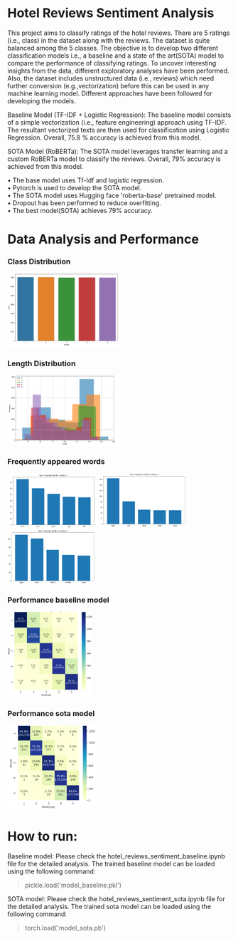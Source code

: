 # Hotel Reviews Sentiment Analysis
This project aims to classify ratings of the hotel reviews. There are 5 ratings (i.e., class) in the dataset along with the reviews. The dataset is quite balanced among the 5 classes. The objective is to develop two different classification models i.e., a baseline and a state of the art(SOTA) model to compare the performance of classifying ratings. To uncover interesting insights from the data, different exploratory analyses have been performed. Also, the dataset includes unstructured data (i.e., reviews) which need further conversion (e.g.,vectorization) before this can be used in any machine learning model. Different approaches have been followed for developing the models.

Baseline Model (TF-IDF + Logistic Regression): The baseline model consists of a simple vectorization (i.e., feature engineering) approach using TF-IDF. The resultant vectorized texts are then used for classification using Logistic Regression. Overall, 75.8 % accuracy is achieved from this model.   

SOTA Model (RoBERTa): The SOTA model leverages transfer learning and a custom RoBERTa model to classify the reviews. Overall, 79% accuracy is achieved from this model.

• The base model uses Tf-Idf and logistic regression.<br/>
• Pytorch is used to develop the SOTA model.<br/>
• The SOTA model uses Hugging face 'roberta-base' pretrained model.<br/>
• Dropout has been performed to reduce overfitting.<br/>
• The best model(SOTA) achieves 79% accuracy.<br/>

# Data Analysis and Performance
### Class Distribution
<img src="images/class_distribution.PNG" width="50%">

### Length Distribution
<img src="images/length_distribution.PNG" width="50%">

### Frequently appeared words
<img src="images/rating1_words.PNG" width="40%">

<img src="images/rating3_words.PNG" width="40%">

<img src="images/rating5_words.PNG" width="40%">

### Performance baseline model
<img src="images/performance_lr.PNG" width="38%">

### Performance sota model
<img src="images/performance_sota.PNG" width="40%">

# How to run:
Baseline model: Please check the hotel_reviews_sentiment_baseline.ipynb file for the detailed analysis. The trained baseline model can be loaded using the following command:

> pickle.load('model_baseline.pkl')

SOTA model: Please check the hotel_reviews_sentiment_sota.ipynb file for the detailed analysis. The trained sota model can be loaded using the following command:

> torch.load('model_sota.pb')
